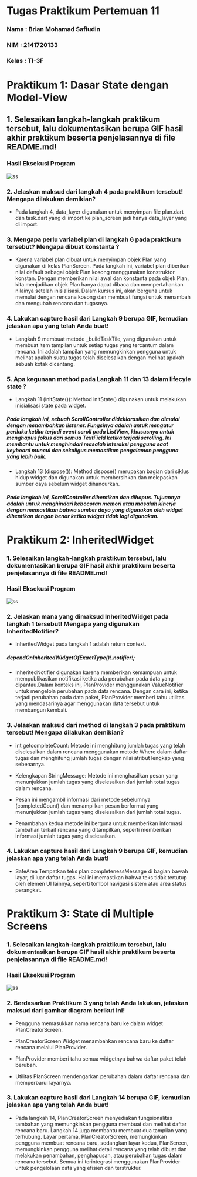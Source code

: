 # Tugas Praktikum Pertemuan 11

### Nama : Brian Mohamad Safiudin
### NIM : 2141720133
### Kelas : TI-3F

# Praktikum 1: Dasar State dengan Model-View

## 1. Selesaikan langkah-langkah praktikum tersebut, lalu dokumentasikan berupa GIF hasil akhir praktikum beserta penjelasannya di file README.md!

### Hasil Eksekusi Program
![ss](docs/Praktikum1.gif)

### 2. Jelaskan maksud dari langkah 4 pada praktikum tersebut! Mengapa dilakukan demikian?

- Pada langkah 4, data_layer digunakan untuk menyimpan  file plan.dart dan task.dart yang di import ke plan_screen jadi hanya  data_layer yang di import.

### 3. Mengapa perlu variabel plan di langkah 6 pada praktikum tersebut? Mengapa dibuat konstanta ?

- Karena variabel plan dibuat untuk menyimpan objek Plan yang digunakan di kelas PlanScreen. Pada langkah ini, variabel plan diberikan nilai default sebagai objek Plan kosong menggunakan konstruktor konstan. Dengan memberikan nilai awal dan konstanta pada objek Plan, kita menjadikan objek Plan hanya dapat dibaca dan mempertahankan nilainya setelah inisialisasi. Dalam kursus ini, akan berguna untuk memulai dengan rencana kosong dan membuat fungsi untuk menambah dan mengubah rencana dan tugasnya.


### 4. Lakukan capture hasil dari Langkah 9 berupa GIF, kemudian jelaskan apa yang telah Anda buat!

- Langkah 9 membuat metode _buildTaskTile, yang digunakan untuk membuat item tampilan untuk setiap tugas yang tercantum dalam rencana. Ini adalah tampilan yang memungkinkan pengguna untuk melihat apakah suatu tugas telah diselesaikan dengan melihat apakah sebuah kotak dicentang.


### 5. Apa kegunaan method pada Langkah 11 dan 13 dalam lifecyle state ?

- Langkah 11 (initState()): Method initState() digunakan untuk melakukan inisialisasi state pada widget.

##### Pada langkah ini, sebuah ScrollController dideklarasikan dan dimulai dengan menambahkan listener. Fungsinya adalah untuk mengatur perilaku ketika terjadi event scroll pada ListView, khususnya untuk menghapus fokus dari semua TextField ketika terjadi scrolling. Ini membantu untuk menghindari masalah interaksi pengguna saat keyboard muncul dan sekaligus memastikan pengalaman pengguna yang lebih baik.

- Langkah 13 (dispose()): Method dispose() merupakan bagian dari siklus hidup widget dan digunakan untuk membersihkan dan melepaskan sumber daya sebelum widget dihancurkan.
 
##### Pada langkah ini, ScrollController dihentikan dan dihapus. Tujuannya adalah untuk menghindari kebocoran memori atau masalah kinerja dengan memastikan bahwa sumber daya yang digunakan oleh widget dihentikan dengan benar ketika widget tidak lagi digunakan.


# Praktikum 2: InheritedWidget

### 1. Selesaikan langkah-langkah praktikum tersebut, lalu dokumentasikan berupa GIF hasil akhir praktikum beserta penjelasannya di file README.md!

### Hasil Eksekusi Program
![ss](docs/Praktikum2.gif)

### 2. Jelaskan mana yang dimaksud InheritedWidget pada langkah 1 tersebut! Mengapa yang digunakan InheritedNotifier?

- InheritedWidget pada langkah 1 adalah return context.

##### dependOnInheritedWidgetOfExactType<PlanProvider>()!.notifier!;

- InheritedNotifier digunakan karena memberikan kemampuan untuk mempublikasikan notifikasi ketika ada perubahan pada data yang dipantau.Dalam konteks ini, PlanProvider menggunakan ValueNotifier untuk mengelola perubahan pada data rencana. Dengan cara ini, ketika terjadi perubahan pada data paket, PlanProvider  memberi tahu utilitas yang mendasarinya agar menggunakan data tersebut untuk membangun kembali.


### 3. Jelaskan maksud dari method di langkah 3 pada praktikum tersebut! Mengapa dilakukan demikian?

- int getcompleteCount: Metode ini menghitung jumlah tugas yang telah diselesaikan dalam rencana  menggunakan metode Where dalam daftar tugas dan menghitung  jumlah tugas dengan nilai atribut lengkap yang sebenarnya.

- Kelengkapan StringMessage: Metode ini menghasilkan pesan yang menunjukkan jumlah tugas yang  diselesaikan dari jumlah total tugas dalam rencana.

- Pesan ini mengambil informasi dari metode sebelumnya (completedCount) dan menampilkan pesan berformat yang menunjukkan jumlah tugas yang diselesaikan dari jumlah total tugas.

- Penambahan kedua metode ini berguna untuk memberikan informasi tambahan terkait  rencana yang  ditampilkan, seperti memberikan informasi jumlah tugas yang diselesaikan.


### 4. Lakukan capture hasil dari Langkah 9 berupa GIF, kemudian jelaskan apa yang telah Anda buat!

- SafeArea Tempatkan teks plan.completenessMessage di bagian bawah layar, di luar daftar tugas. Hal ini memastikan bahwa teks  tidak tertutup oleh elemen UI lainnya, seperti tombol navigasi sistem atau area status  perangkat.



# Praktikum 3: State di Multiple Screens

### 1. Selesaikan langkah-langkah praktikum tersebut, lalu dokumentasikan berupa GIF hasil akhir praktikum beserta penjelasannya di file README.md!

### Hasil Eksekusi Program
![ss](docs/Praktikum3.gif)

### 2. Berdasarkan Praktikum 3 yang telah Anda lakukan, jelaskan maksud dari gambar diagram berikut ini!

- Pengguna memasukkan nama rencana  baru ke dalam widget PlanCreatorScreen.

- PlanCreatorScreen Widget  menambahkan rencana  baru ke daftar rencana  melalui PlanProvider.

- PlanProvider memberi tahu semua widgetnya bahwa daftar paket telah berubah.

- Utilitas PlanScreen mendengarkan perubahan dalam daftar rencana  dan memperbarui layarnya.
 

### 3. Lakukan capture hasil dari Langkah 14 berupa GIF, kemudian jelaskan apa yang telah Anda buat!
- Pada langkah 14,  PlanCreatorScreen menyediakan fungsionalitas tambahan yang memungkinkan pengguna  membuat dan melihat daftar rencana  baru. Langkah 14 juga membantu membuat dua tampilan yang  terhubung. Layar pertama, PlanCreatorScreen, memungkinkan pengguna  membuat rencana baru, sedangkan layar kedua, PlanScreen, memungkinkan pengguna  melihat detail  rencana yang telah dibuat dan melakukan penambahan, penghapusan, atau perubahan tugas  dalam rencana tersebut. Semua ini terintegrasi menggunakan PlanProvider untuk pengelolaan data yang efisien dan terstruktur.